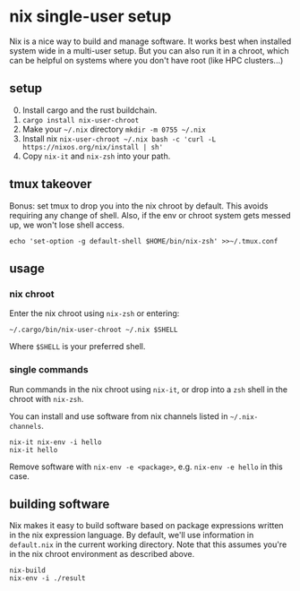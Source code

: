 # nix single-user setup

Nix is a nice way to build and manage software.
It works best when installed system wide in a multi-user setup.
But you can also run it in a chroot, which can be helpful on systems where you don't have root (like HPC clusters...)

## setup

0. Install cargo and the rust buildchain.
1. `cargo install nix-user-chroot`
2. Make your `~/.nix` directory `mkdir -m 0755 ~/.nix`
3. Install nix `nix-user-chroot ~/.nix bash -c 'curl -L https://nixos.org/nix/install | sh'`
4. Copy `nix-it` and `nix-zsh` into your path.

## tmux takeover

Bonus: set tmux to drop you into the nix chroot by default.
This avoids requiring any change of shell.
Also, if the env or chroot system gets messed up, we won't lose shell access.

```
echo 'set-option -g default-shell $HOME/bin/nix-zsh' >>~/.tmux.conf
```

## usage

### nix chroot

Enter the nix chroot using `nix-zsh` or entering:

```
~/.cargo/bin/nix-user-chroot ~/.nix $SHELL
```

Where `$SHELL` is your preferred shell.

### single commands

Run commands in the nix chroot using `nix-it`, or drop into a `zsh` shell in the chroot with `nix-zsh`.

You can install and use software from nix channels listed in `~/.nix-channels`.

```
nix-it nix-env -i hello
nix-it hello
```

Remove software with `nix-env -e <package>`, e.g. `nix-env -e hello` in this case.

## building software

Nix makes it easy to build software based on package expressions written in the nix expression language.
By default, we'll use information in `default.nix` in the current working directory.
Note that this assumes you're in the nix chroot environment as described above.

```
nix-build
nix-env -i ./result
```
